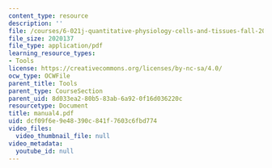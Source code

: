 ```yaml
---
content_type: resource
description: ''
file: /courses/6-021j-quantitative-physiology-cells-and-tissues-fall-2004/dcf09f6e9e48390c841f7603c6fbd774_manual4.pdf
file_size: 2020137
file_type: application/pdf
learning_resource_types:
- Tools
license: https://creativecommons.org/licenses/by-nc-sa/4.0/
ocw_type: OCWFile
parent_title: Tools
parent_type: CourseSection
parent_uid: 8d033ea2-80b5-83ab-6a92-0f16d036220c
resourcetype: Document
title: manual4.pdf
uid: dcf09f6e-9e48-390c-841f-7603c6fbd774
video_files:
  video_thumbnail_file: null
video_metadata:
  youtube_id: null
---
```

